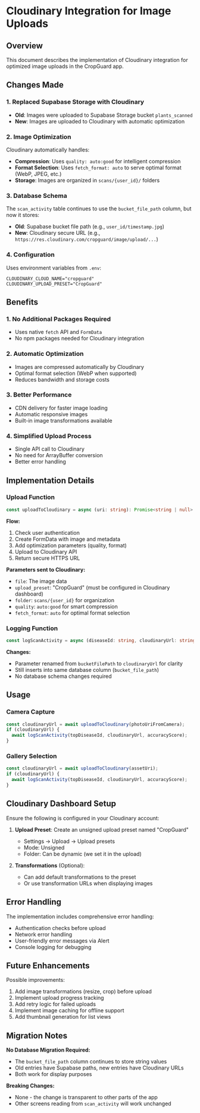 # Cloudinary Integration for Image Uploads

## Overview
This document describes the implementation of Cloudinary integration for optimized image uploads in the CropGuard app.

## Changes Made

### 1. Replaced Supabase Storage with Cloudinary
- **Old**: Images were uploaded to Supabase Storage bucket `plants_scanned`
- **New**: Images are uploaded to Cloudinary with automatic optimization

### 2. Image Optimization
Cloudinary automatically handles:
- **Compression**: Uses `quality: auto:good` for intelligent compression
- **Format Selection**: Uses `fetch_format: auto` to serve optimal format (WebP, JPEG, etc.)
- **Storage**: Images are organized in `scans/{user_id}/` folders

### 3. Database Schema
The `scan_activity` table continues to use the `bucket_file_path` column, but now it stores:
- **Old**: Supabase bucket file path (e.g., `user_id/timestamp.jpg`)
- **New**: Cloudinary secure URL (e.g., `https://res.cloudinary.com/cropguard/image/upload/...`)

### 4. Configuration
Uses environment variables from `.env`:
```
CLOUDINARY_CLOUD_NAME="cropguard"
CLOUDINARY_UPLOAD_PRESET="CropGuard"
```

## Benefits

### 1. No Additional Packages Required
- Uses native `fetch` API and `FormData`
- No npm packages needed for Cloudinary integration

### 2. Automatic Optimization
- Images are compressed automatically by Cloudinary
- Optimal format selection (WebP when supported)
- Reduces bandwidth and storage costs

### 3. Better Performance
- CDN delivery for faster image loading
- Automatic responsive images
- Built-in image transformations available

### 4. Simplified Upload Process
- Single API call to Cloudinary
- No need for ArrayBuffer conversion
- Better error handling

## Implementation Details

### Upload Function
```typescript
const uploadToCloudinary = async (uri: string): Promise<string | null>
```

**Flow:**
1. Check user authentication
2. Create FormData with image and metadata
3. Add optimization parameters (quality, format)
4. Upload to Cloudinary API
5. Return secure HTTPS URL

**Parameters sent to Cloudinary:**
- `file`: The image data
- `upload_preset`: "CropGuard" (must be configured in Cloudinary dashboard)
- `folder`: `scans/{user_id}` for organization
- `quality`: `auto:good` for smart compression
- `fetch_format`: `auto` for optimal format selection

### Logging Function
```typescript
const logScanActivity = async (diseaseId: string, cloudinaryUrl: string, accuracyScore: number)
```

**Changes:**
- Parameter renamed from `bucketFilePath` to `cloudinaryUrl` for clarity
- Still inserts into same database column (`bucket_file_path`)
- No database schema changes required

## Usage

### Camera Capture
```typescript
const cloudinaryUrl = await uploadToCloudinary(photoUriFromCamera);
if (cloudinaryUrl) {
  await logScanActivity(topDiseaseId, cloudinaryUrl, accuracyScore);
}
```

### Gallery Selection
```typescript
const cloudinaryUrl = await uploadToCloudinary(assetUri);
if (cloudinaryUrl) {
  await logScanActivity(topDiseaseId, cloudinaryUrl, accuracyScore);
}
```

## Cloudinary Dashboard Setup

Ensure the following is configured in your Cloudinary account:

1. **Upload Preset**: Create an unsigned upload preset named "CropGuard"
   - Settings → Upload → Upload presets
   - Mode: Unsigned
   - Folder: Can be dynamic (we set it in the upload)

2. **Transformations** (Optional):
   - Can add default transformations to the preset
   - Or use transformation URLs when displaying images

## Error Handling

The implementation includes comprehensive error handling:
- Authentication checks before upload
- Network error handling
- User-friendly error messages via Alert
- Console logging for debugging

## Future Enhancements

Possible improvements:
1. Add image transformations (resize, crop) before upload
2. Implement upload progress tracking
3. Add retry logic for failed uploads
4. Implement image caching for offline support
5. Add thumbnail generation for list views

## Migration Notes

**No Database Migration Required:**
- The `bucket_file_path` column continues to store string values
- Old entries have Supabase paths, new entries have Cloudinary URLs
- Both work for display purposes

**Breaking Changes:**
- None - the change is transparent to other parts of the app
- Other screens reading from `scan_activity` will work unchanged
